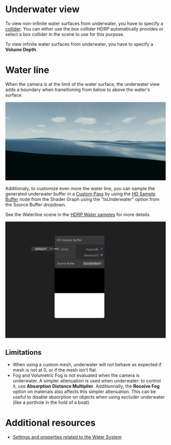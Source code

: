 # Underwater view

To view non-infinite water surfaces from underwater, you have to specify a [collider](https://docs.unity3d.com/Manual/Glossary.html#Collider). You can either use the box collider HDRP automatically provides or select a box collider in the scene to use for this purpose.

To view infinite water surfaces from underwater, you have to specify a **Volume Depth**.

# Water line

When the camera is at the limit of the water surface, the underwater view adds a boundary when transitioning from below to above the water's surface. 

![](Images/water-waterline-raw.png)

Additionaly, to customize even more the water line, you can sample the generated underwater buffer in a [Custom Pass](Custom-Pass.md) by using the [HD Sample Buffer](https://docs.unity3d.com/Packages/com.unity.shadergraph@latest/index.html?subfolder=/manual/HD-Sample-Buffer-Node.html) node from the Shader Graph using the "IsUnderwater" option from the Source Buffer dropdown.

See the Waterline scene in the [HDRP Water samples](HDRP-Sample-Content.md#water-samples) for more details.

![](Images/water-sample-buffer-underwater.png)

## Limitations

* When using a custom mesh, underwater will not behave as expected if mesh is not at 0, or if the mesh isn't flat.
* Fog and Volumetric Fog is not evaluated when the camera is underwater. A simpler attenuation is used when underwater: to control it, use **Absorption Distance Multiplier**. Additionnally, the **Receive Fog** option on materials also affects this simpler attenuation. This can be useful to disable absorption on objects when using excluder underwater (like a porthole in the hold of a boat).

# Additional resources
* [Settings and properties related to the Water System](settings-and-properties-related-to-the-water-system.md)

